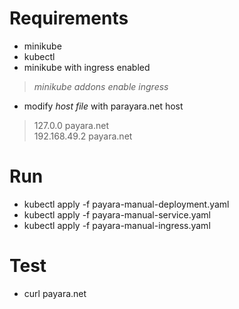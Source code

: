 # Requirements
- minikube
- kubectl
- minikube with ingress enabled 
> *minikube addons enable ingress*
- modify *host file* with parayara.net host
> 127.0.0 payara.net  
192.168.49.2 payara.net

# Run
- kubectl apply -f payara-manual-deployment.yaml
- kubectl apply -f payara-manual-service.yaml
- kubectl apply -f payara-manual-ingress.yaml

# Test
- curl payara.net
